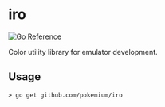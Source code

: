 # iro

[![Go Reference](https://pkg.go.dev/badge/github.com/pokemium/iro.svg)](https://pkg.go.dev/github.com/pokemium/iro)

Color utility library for emulator development.

## Usage

```
> go get github.com/pokemium/iro
```

